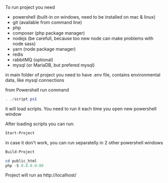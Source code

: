 To run project you need
* powershell (built-in on windows, need to be installed on mac & linux)
* git (available from command line)
* php
* composer (php package manager)
* nodejs (be carefull, because too new node can make problems with node sass)
* yarn (node package manager)
* redis
* rabbitMQ (optional)
* mysql (or MariaDB, but prefered mysql)

in main folder of project you need to have .env file, contains environmental data, like mysql connections

from Powershell run command
```powershell
. ./script.ps1
```
it will load scripts. You need to run it each time you open new powershell window

After loading scripts you can run:
```powershell
Start-Project
```

in case it don't work, you can run separatelly in 2 other powershell windows 
```powershell
Build-Project
```

```powershell
cd public_html
php -S 0.0.0.0:80
```

Project will run as http://localhost/